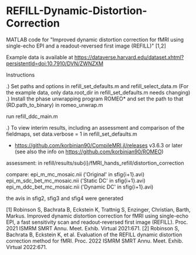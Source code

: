 # REFILL-Dynamic-Distortion-Correction

MATLAB code for "Improved dynamic distortion correction for fMRI using single-echo EPI and a readout-reversed first image (REFILL)" [1,2]

Example data is available at https://dataverse.harvard.edu/dataset.xhtml?persistentId=doi:10.7910/DVN/ZWNZXM 

Instructions

.) Set paths and options in refill_set_defaults.m and refill_select_data.m 
	(For the example data, only data.root_dir in refill_set_defaults.m needs changing)
.) Install the phase unwrapping program ROMEO* and set the path to that (RD.path_to_binary) in romeo_unwrap.m

run refill_ddc_main.m

.) To view interim results, including an assessment and comparison of the fieldmaps, set data.verbose = 1 in refill_set_defaults.m

* https://github.com/korbinian90/CompileMRI.jl/releases v3.6.3 or later
 (see also the info on https://github.com/korbinian90/ROMEO)

assessment: in refill/results/sub{i}/fMRI_hands_refill/distortion_correction

compare: 
	epi_m_mc_mosaic.nii ('Original' in sfig{i+1}.avi)
	epi_m_sdc_bet_mc_mosaic.nii ('Static DC' in sfig{i+1}.avi)
	epi_m_ddc_bet_mc_mosaic.nii ('Dynamic DC' in sfig{i+1}.avi)

the avis in sfig2, sfig3 and sfig4 were generated  

[1] Robinson S, Bachrata B, Eckstein K, Trattnig S, Enzinger, Christian, Barth, Markus. Improved dynamic distortion correction for fMRI using single-echo EPI, a fast sensitivity scan and readout-reversed first image (REFILL). Proc. 2021 ISMRM SMRT Annu. Meet. Exhib. Virtual 2021:671.
[2] Robinson S, Bachrata B, Eckstein K, et al. Evaluation of the REFILL dynamic distortion correction method for fMRI. Proc. 2022 ISMRM SMRT Annu. Meet. Exhib. Virtual 2022:671.
